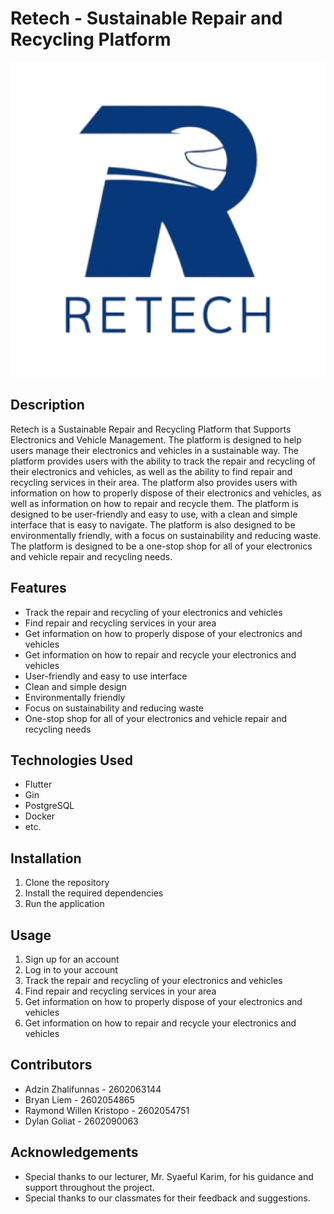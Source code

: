 # Retech - Sustainable Repair and Recycling Platform

![Retech Image](assets/icons/icon.png)

## Description

Retech is a Sustainable Repair and Recycling Platform that Supports Electronics and Vehicle Management. The platform is designed to help users manage their electronics and vehicles in a sustainable way. The platform provides users with the ability to track the repair and recycling of their electronics and vehicles, as well as the ability to find repair and recycling services in their area. The platform also provides users with information on how to properly dispose of their electronics and vehicles, as well as information on how to repair and recycle them. The platform is designed to be user-friendly and easy to use, with a clean and simple interface that is easy to navigate. The platform is also designed to be environmentally friendly, with a focus on sustainability and reducing waste. The platform is designed to be a one-stop shop for all of your electronics and vehicle repair and recycling needs.

## Features

- Track the repair and recycling of your electronics and vehicles
- Find repair and recycling services in your area
- Get information on how to properly dispose of your electronics and vehicles
- Get information on how to repair and recycle your electronics and vehicles
- User-friendly and easy to use interface
- Clean and simple design
- Environmentally friendly
- Focus on sustainability and reducing waste
- One-stop shop for all of your electronics and vehicle repair and recycling needs

## Technologies Used

- Flutter
- Gin
- PostgreSQL
- Docker
- etc.

## Installation

1. Clone the repository
2. Install the required dependencies
3. Run the application

## Usage

1. Sign up for an account
2. Log in to your account
3. Track the repair and recycling of your electronics and vehicles
4. Find repair and recycling services in your area
5. Get information on how to properly dispose of your electronics and vehicles
6. Get information on how to repair and recycle your electronics and vehicles

## Contributors

- Adzin Zhalifunnas - 2602063144
- Bryan Liem - 2602054865
- Raymond Willen Kristopo - 2602054751
- Dylan Goliat - 2602090063

## Acknowledgements

- Special thanks to our lecturer, Mr. Syaeful Karim, for his guidance and support throughout the project.
- Special thanks to our classmates for their feedback and suggestions.
